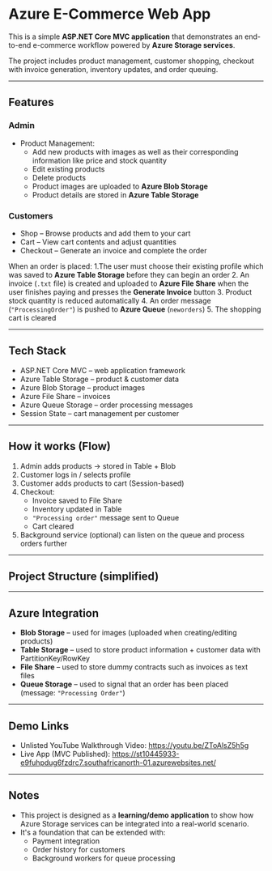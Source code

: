 # Azure E-Commerce Web App

This is a simple **ASP.NET Core MVC application** that demonstrates an end-to-end e-commerce workflow powered by **Azure Storage services**.    

The project includes product management, customer shopping, checkout with invoice generation, inventory updates, and order queuing.

---

## Features

### Admin
- Product Management:
  - Add new products with images as well as their corresponding information like price and stock quantity
  - Edit existing products
  - Delete products  
  - Product images are uploaded to **Azure Blob Storage**  
  - Product details are stored in **Azure Table Storage**

### Customers
- Shop – Browse products and add them to your cart  
- Cart – View cart contents and adjust quantities  
- Checkout – Generate an invoice and complete the order  

When an order is placed:
1.The user must choose their existing profile which was saved to **Azure Table Storage** before they can begin an order
2. An invoice (`.txt` file) is created and uploaded to **Azure File Share** when the user finishes paying and presses the **Generate Invoice** button
3. Product stock quantity is reduced automatically 
4. An order message (`"ProcessingOrder"`) is pushed to **Azure Queue** (`neworders`)
5. The shopping cart is cleared

---

## Tech Stack

- ASP.NET Core MVC – web application framework  
- Azure Table Storage – product & customer data  
- Azure Blob Storage – product images  
- Azure File Share – invoices  
- Azure Queue Storage – order processing messages  
- Session State – cart management per customer  

---

## How it works (Flow)

1. Admin adds products → stored in Table + Blob  
2. Customer logs in / selects profile  
3. Customer adds products to cart (Session-based)  
4. Checkout:
   - Invoice saved to File Share
   - Inventory updated in Table
   - `"Processing order"` message sent to Queue
   - Cart cleared  
5. Background service (optional) can listen on the queue and process orders further

---

## Project Structure (simplified)


---

## Azure Integration

- **Blob Storage** – used for images (uploaded when creating/editing products)  
- **Table Storage** – used to store product information + customer data with PartitionKey/RowKey  
- **File Share** – used to store dummy contracts such as invoices as text files  
- **Queue Storage** – used to signal that an order has been placed (message: `"Processing Order"`)  

---

## Demo Links

- Unlisted YouTube  Walkthrough Video: https://youtu.be/ZToAlsZ5h5g
- Live App (MVC Published): https://st10445933-e9fuhpdug6fzdrc7.southafricanorth-01.azurewebsites.net/

---

## Notes

- This project is designed as a **learning/demo application** to show how Azure Storage services can be integrated into a real-world scenario.  
- It's a foundation that can be extended with:
  - Payment integration
  - Order history for customers
  - Background workers for queue processing  
